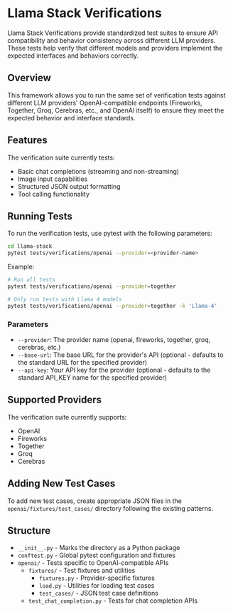 # Llama Stack Verifications

Llama Stack Verifications provide standardized test suites to ensure API compatibility and behavior consistency across different LLM providers. These tests help verify that different models and providers implement the expected interfaces and behaviors correctly.

## Overview

This framework allows you to run the same set of verification tests against different LLM providers'  OpenAI-compatible endpoints (Fireworks, Together, Groq, Cerebras, etc., and OpenAI itself) to ensure they meet the expected behavior and interface standards.

## Features

The verification suite currently tests:

- Basic chat completions (streaming and non-streaming)
- Image input capabilities
- Structured JSON output formatting
- Tool calling functionality

## Running Tests

To run the verification tests, use pytest with the following parameters:

```bash
cd llama-stack
pytest tests/verifications/openai --provider=<provider-name>
```

Example:
```bash
# Run all tests
pytest tests/verifications/openai --provider=together

# Only run tests with Llama 4 models
pytest tests/verifications/openai --provider=together -k 'Llama-4'
```

### Parameters

- `--provider`: The provider name (openai, fireworks, together, groq, cerebras, etc.)
- `--base-url`: The base URL for the provider's API (optional - defaults to the standard URL for the specified provider)
- `--api-key`: Your API key for the provider (optional - defaults to the standard API_KEY name for the specified provider)

## Supported Providers

The verification suite currently supports:
- OpenAI
- Fireworks
- Together
- Groq
- Cerebras

## Adding New Test Cases

To add new test cases, create appropriate JSON files in the `openai/fixtures/test_cases/` directory following the existing patterns.


## Structure

- `__init__.py` - Marks the directory as a Python package
- `conftest.py` - Global pytest configuration and fixtures
- `openai/` - Tests specific to OpenAI-compatible APIs
  - `fixtures/` - Test fixtures and utilities
    - `fixtures.py` - Provider-specific fixtures
    - `load.py` - Utilities for loading test cases
    - `test_cases/` - JSON test case definitions
  - `test_chat_completion.py` - Tests for chat completion APIs
